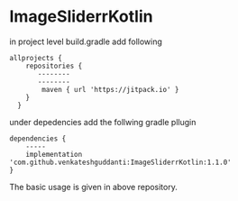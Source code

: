 # ImageSliderrKotlin

in project level build.gradle add following

```
allprojects {
    repositories {
       --------        
       --------
        maven { url 'https://jitpack.io' } 
    }
  }
```
under depedencies add the follwing gradle pllugin

```
dependencies {
    -----
    implementation 'com.github.venkateshguddanti:ImageSliderrKotlin:1.1.0'
}
```
The basic usage is given in above repository.
